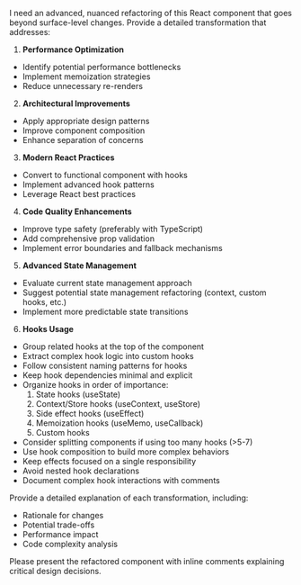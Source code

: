 I need an advanced, nuanced refactoring of this React component that goes beyond surface-level changes. Provide a detailed transformation that addresses:

1. **Performance Optimization**

- Identify potential performance bottlenecks
- Implement memoization strategies
- Reduce unnecessary re-renders

2. **Architectural Improvements**

- Apply appropriate design patterns
- Improve component composition
- Enhance separation of concerns

3. **Modern React Practices**

- Convert to functional component with hooks
- Implement advanced hook patterns
- Leverage React best practices

4. **Code Quality Enhancements**

- Improve type safety (preferably with TypeScript)
- Add comprehensive prop validation
- Implement error boundaries and fallback mechanisms

5. **Advanced State Management**

- Evaluate current state management approach
- Suggest potential state management refactoring (context, custom hooks, etc.)
- Implement more predictable state transitions

6. **Hooks Usage**

- Group related hooks at the top of the component
- Extract complex hook logic into custom hooks
- Follow consistent naming patterns for hooks
- Keep hook dependencies minimal and explicit
- Organize hooks in order of importance:
  1. State hooks (useState)
  2. Context/Store hooks (useContext, useStore)
  3. Side effect hooks (useEffect)
  4. Memoization hooks (useMemo, useCallback)
  5. Custom hooks
- Consider splitting components if using too many hooks (>5-7)
- Use hook composition to build more complex behaviors
- Keep effects focused on a single responsibility
- Avoid nested hook declarations
- Document complex hook interactions with comments

Provide a detailed explanation of each transformation, including:

- Rationale for changes
- Potential trade-offs
- Performance impact
- Code complexity analysis

Please present the refactored component with inline comments explaining critical design decisions.
